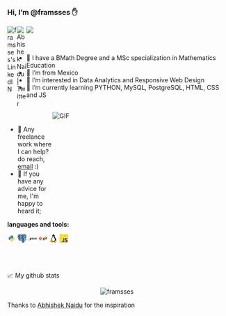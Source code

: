### Hi, I’m @framsses ✋

<a href="https://www.linkedin.com/in/francisco-ramsses-ayala-romero-6b8662162/">
  <img align="left" alt="framsses's LinkedIN" width="22px" src="https://raw.githubusercontent.com/peterthehan/peterthehan/master/assets/linkedin.svg" />
</a>
<a href="https://twitter.com/arframsses">
  <img align="left" alt="Abhishek Naidu | Twitter" width="22px" src="https://raw.githubusercontent.com/peterthehan/peterthehan/master/assets/twitter.svg" />
</a>

![](https://visitor-badge.glitch.me/badge?page_id=framsses.framsses)

<br />

- 📐 I have a BMath Degree and a MSc specialization in Mathematics Education
- 🌵 I’m from Mexico
- 👀 I’m interested in Data Analytics and Responsive Web Design
- 🌱 I’m currently learning PYTHON, MySQL, PostgreSQL, HTML, CSS and JS

<br />

  <img align="right" alt="GIF" src="https://github.com/abhisheknaiidu/abhisheknaiidu/blob/master/code.gif?raw=true" width="400" height="220" />

<br />
  
- 💼 Any freelance work where I can help? do reach, [email](mailto:arframsses@hotmail.com) :)
- 💬 If you have any advice for me, I'm happy to heard it;

**languages and tools:**  

<code><img height="20" src="https://raw.githubusercontent.com/github/explore/80688e429a7d4ef2fca1e82350fe8e3517d3494d/topics/python/python.png"></code>
<code><img height="20" src="https://raw.githubusercontent.com/github/explore/80688e429a7d4ef2fca1e82350fe8e3517d3494d/topics/postgresql/postgresql.png"></code>
<code><img height="20" src="https://raw.githubusercontent.com/github/explore/80688e429a7d4ef2fca1e82350fe8e3517d3494d/topics/bash/bash.png"></code>
<code><img height="20" src="https://raw.githubusercontent.com/github/explore/80688e429a7d4ef2fca1e82350fe8e3517d3494d/topics/git/git.png"></code>
<code><img height="20" src="https://raw.githubusercontent.com/github/explore/80688e429a7d4ef2fca1e82350fe8e3517d3494d/topics/linux/linux.png"></code>
<code><img height="20" src="https://raw.githubusercontent.com/github/explore/80688e429a7d4ef2fca1e82350fe8e3517d3494d/topics/javascript/javascript.png"></code>

<br />
<br />

📈 My github stats

<p align="center"> <img src="https://github-readme-stats.vercel.app/api?username=framsses&show_icons=true&theme=gotham" alt="framsses" />

Thanks to [Abhishek Naidu](https://github.com/abhisheknaiidu/abhisheknaiidu) for the inspiration




